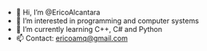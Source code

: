 - 👋 Hi, I’m @EricoAlcantara
- 👀 I’m interested in programming and computer systems
- 🌱 I’m currently learning C++, C# and Python
- 📫 Contact: ericoamq@gmail.com
